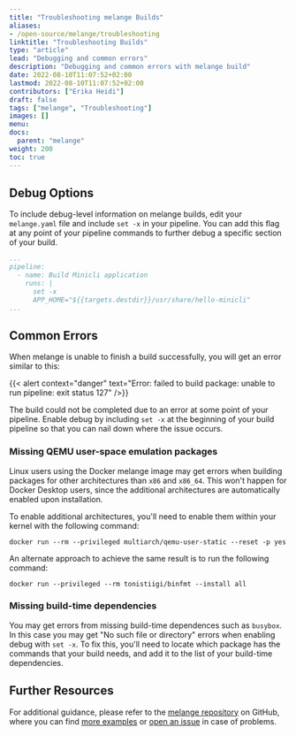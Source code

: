 ```yaml
---
title: "Troubleshooting melange Builds"
aliases:
- /open-source/melange/troubleshooting
linktitle: "Troubleshooting Builds"
type: "article"
lead: "Debugging and common errors"
description: "Debugging and common errors with melange build"
date: 2022-08-10T11:07:52+02:00
lastmod: 2022-08-10T11:07:52+02:00
contributors: ["Erika Heidi"]
draft: false
tags: ["melange", "Troubleshooting"]
images: []
menu:
docs:
  parent: "melange"
weight: 200
toc: true
---
```


## Debug Options
To include debug-level information on melange builds, edit your `melange.yaml` file and include `set -x` in your pipeline. You can add this flag at any point of your pipeline commands to further debug a specific section of your build.

```yaml
...
pipeline:
  - name: Build Minicli application
    runs: |
      set -x
      APP_HOME="${{targets.destdir}}/usr/share/hello-minicli"
...
```
## Common Errors

When melange is unable to finish a build successfully, you will get an error similar to this:

{{< alert context="danger" text="Error: failed to build package: unable to run pipeline: exit status 127" />}}

The build could not be completed due to an error at some point of your pipeline. Enable debug by including `set -x` at the beginning of your build pipeline so that you can nail down where the issue occurs.

### Missing QEMU user-space emulation packages

Linux users using the Docker melange image may get errors when building packages for other architectures than `x86` and `x86_64`. This won't happen for Docker Desktop users, since the additional architectures are automatically enabled upon installation.

To enable additional architectures, you'll need to enable them within your kernel with the following command:

```shell
docker run --rm --privileged multiarch/qemu-user-static --reset -p yes
```

An alternate approach to achieve the same result is to run the following command:

```shell
docker run --privileged --rm tonistiigi/binfmt --install all
```

### Missing build-time dependencies
You may get errors from missing build-time dependences such as `busybox`. In this case you may get "No such file or directory" errors when enabling debug with `set -x`. To fix this, you'll need to locate which package has the commands that your build needs, and add it to the list of your build-time dependencies.
## Further Resources

For additional guidance, please refer to the [melange repository](https://github.com/chainguard-dev/melange) on GitHub, where you can find [more examples](https://github.com/chainguard-dev/melange/tree/main/examples) or [open an issue](https://github.com/chainguard-dev/melange/issues/new/choose) in case of problems.
